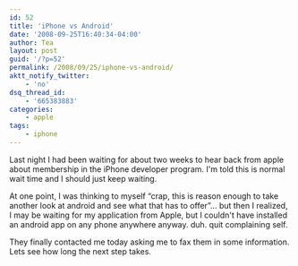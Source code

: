 ```yaml
---
id: 52
title: 'iPhone vs Android'
date: '2008-09-25T16:40:34-04:00'
author: Tea
layout: post
guid: '/?p=52'
permalink: /2008/09/25/iphone-vs-android/
aktt_notify_twitter:
    - 'no'
dsq_thread_id:
    - '665383883'
categories:
    - apple
tags:
    - iphone
---
```


Last night I had been waiting for about two weeks to hear back from apple about membership in the iPhone developer program. I'm told this is normal wait time and I should just keep waiting.

At one point, I was thinking to myself “crap, this is reason enough to take another look at android and see what that has to offer”… but then I realized, I may be waiting for my application from Apple, but I couldn't have installed an android app on any phone anywhere anyway. duh. quit complaining self.

They finally contacted me today asking me to fax them in some information. Lets see how long the next step takes.